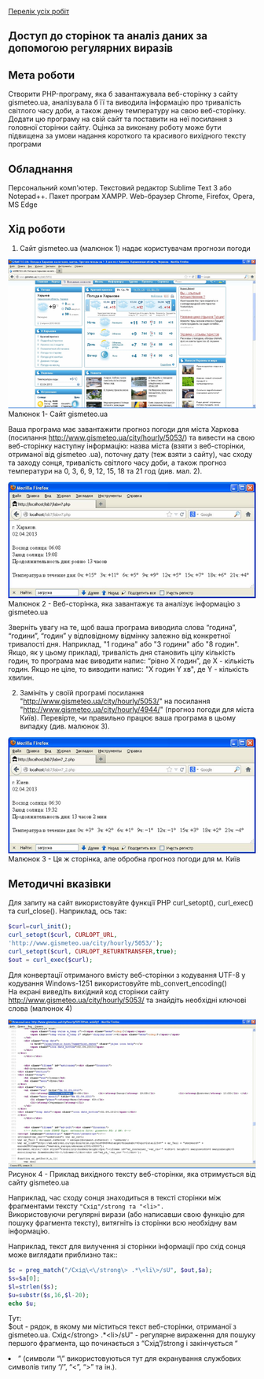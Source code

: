 [Перелік усіх робіт](README.md)

## Доступ до сторінок та аналіз даних за допомогою регулярних виразів

## Мета роботи

Створити PHP-програму, яка б завантажувала веб-сторінку з сайту gismeteo.ua, аналізувала б її та виводила інформацію про тривалість світлого часу доби, а також денну температуру на свою веб-сторінку. Додати цю програму на свій сайт та поставити на неї посилання з головної сторінки сайту. Оцінка за виконану роботу може бути підвищена за умови надання короткого та красивого вихідного тексту програми

## Обладнання

Персональний комп'ютер. Текстовий редактор Sublime Text 3 або Notepad++. Пакет програм XAMPP. Web-браузер Chrome, Firefox, Opera, MS Edge

## Хід роботи

1. Сайт gismeteo.ua (малюнок 1) надає користувачам прогнози погоди

![img-1](/lab-14-files/img-1.png)
<br>Малюнок 1- Сайт gismeteo.ua</br>

Ваша програма має завантажити прогноз погоди для міста Харкова (посилання http://www.gismeteo.ua/city/hourly/5053/) та вивести на свою веб-сторінку наступну інформацію: назва міста (взяти з веб-сторінки, отриманої від gismeteo .ua), поточну дату (теж взяти з сайту), час сходу та заходу сонця, тривалість світлого часу доби, а також прогноз температури на 0, 3, 6, 9, 12, 15, 18 та 21 год (див. мал. 2).

![img-2](/lab-14-files/img-2.png)
<br>Малюнок 2 - Веб-сторінка, яка завантажує та аналізує інформацію з gismeteo.ua</br>

  Зверніть увагу на те, щоб ваша програма виводила слова “година”, “години”, “годин” у відповідному відмінку залежно від конкретної тривалості дня. Наприклад, "1 година" або "3 години" або "8 годин".
<br>Якщо, як у цьому прикладі, тривалість дня становить цілу кількість годин, то програма має виводити напис: “рівно X годин”, де X - кількість годин. Якщо не ціле, то виводити напис: "X годин Y хв", де Y - кількість хвилин.</br>

2. Замініть у своїй програмі посилання "http://www.gismeteo.ua/city/hourly/5053/" на посилання "http://www.gismeteo.ua/city/hourly/4944/" (прогноз погоди для міста Київ). Перевірте, чи правильно працює ваша програма в цьому випадку (див. малюнок 3).

![img-3](/lab-14-files/img-3.png)
<br>Малюнок 3 - Ця ж сторінка, але обробна прогноз погоди для м. Київ</br>

## Методичні вказівки

Для запиту на сайт використовуйте функції PHP curl_setopt(), curl_exec() та curl_close(). Наприклад, ось так:

```php
$curl=curl_init();
curl_setopt($curl, CURLOPT_URL,
'http://www.gismeteo.ua/city/hourly/5053/');
curl_setopt($curl, CURLOPT_RETURNTRANSFER,true);
$out = curl_exec($curl);
```

Для конвертації отриманого вмісту веб-сторінки з кодування UTF-8 у кодування Windows-1251 використовуйте mb_convert_encoding()
<br>На екрані виведіть вихідний код сторінки сайту http://www.gismeteo.ua/city/hourly/5053/ та знайдіть необхідні ключові слова (малюнок 4)</br>

![img-4](/lab-14-files/img-4.png)
<br>Рисунок 4 - Приклад вихідного тексту веб-сторінки, яка отримується від сайту gismeteo.ua</br>

Наприклад, час сходу сонця знаходиться в тексті сторінки між фрагментами тексту ```"Схід"/strong та "<li>".```
<br>Використовуючи регулярні вирази (або написавши свою функцію для пошуку фрагмента тексту), витягніть із сторінки всю необхідну вам інформацію.</br>

Наприклад, текст для вилучення зі сторінки інформації про схід сонця може виглядати приблизно так::

```php
$c = preg_match("/Cхід\<\/strong\> .*\<li\>/sU", $out,$a);
$s=$a[0];
$l=strlen($s);
$u=substr($s,16,$l-20);
echo $u;
```

Тут:
<br>$out - рядок, в якому ми міститься текст веб-сторінки, отриманої з gismeteo.ua.
Схід\<\/strong\> .*\<li\>/sU" - регулярне вираження для пошуку першого фрагмента, що починається з “Схід”/strong і закінчується “<li>” (символи “\” використовуються тут для екранування службових символів типу “/”, “<”, “>” та ін.).</br>
